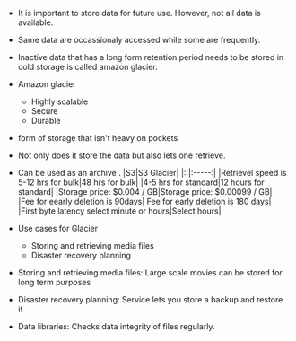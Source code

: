 - It is important to store data for future use. However, not all data is available.
- Same data are occassionaly accessed while some are frequently.
- Inactive data that has a long form retention period needs to be stored in cold storage is called amazon glacier.
- Amazon glacier
	- Highly scalable
	- Secure
	- Durable
- form of storage that isn't heavy on pockets
- Not only does it store the data but also lets one retrieve.
- Can be used as an archive
.
|S3|S3 Glacier|
|::|:-----:|
|Retrievel speed is 5-12 hrs for bulk|48 hrs for bulk|
|4-5 hrs for standard|12 hours for standard|
|Storage price: $0.004 / GB|Storage price: $0.00099 / GB|
|Fee for eearly deletion is 90days| Fee for early deletion is 180 days|
|First byte latency select minute or hours|Select hours|

- Use cases for Glacier
	- Storing and retrieving media files
	- Disaster recovery planning

- Storing and retrieving media files: Large scale movies can be stored for long term purposes
- Disaster recovery planning: Service lets you store a backup and restore it
- Data libraries: Checks data integrity of files regularly.
